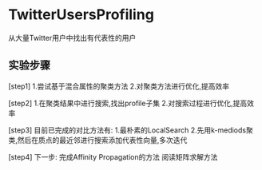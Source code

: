 # TwitterUsersProfiling
从大量Twitter用户中找出有代表性的用户
## 实验步骤
[step1]
1.尝试基于混合属性的聚类方法
2.对聚类方法进行优化,提高效率

[step2]
1.在聚类结果中进行搜索,找出profile子集
2.对搜索过程进行优化,提高效率

[step3]
目前已完成的对比方法有:
1.最朴素的LocalSearch
2.先用k-mediods聚类,然后在质点的最近邻进行搜索添加代表性向量,多次迭代

[step4]
下一步:
完成Affinity Propagation的方法
阅读矩阵求解方法
